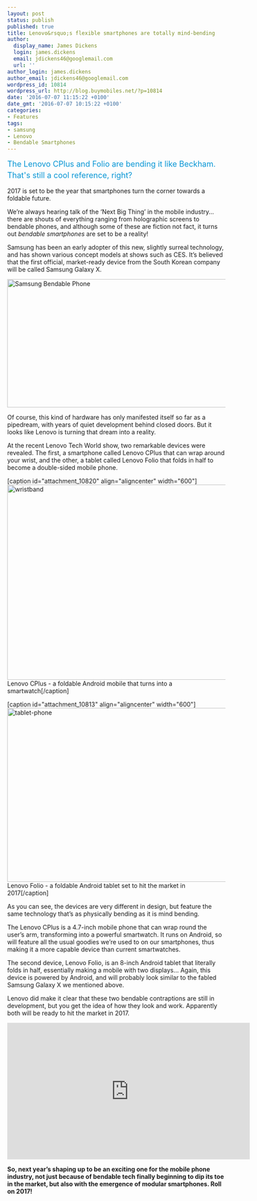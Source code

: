 ```yaml
---
layout: post
status: publish
published: true
title: Lenovo&rsquo;s flexible smartphones are totally mind-bending
author:
  display_name: James Dickens
  login: james.dickens
  email: jdickens46@googlemail.com
  url: ''
author_login: james.dickens
author_email: jdickens46@googlemail.com
wordpress_id: 10814
wordpress_url: http://blog.buymobiles.net/?p=10814
date: '2016-07-07 11:15:22 +0100'
date_gmt: '2016-07-07 10:15:22 +0100'
categories:
- Features
tags:
- samsung
- Lenovo
- Bendable Smartphones
---
```

<p><span class="postStandFirst" style="color: #0896d5; line-height: 26px; font-size: 18px;">The Lenovo CPlus and Folio are bending it like Beckham. That's still a cool reference, right?</span></p>
<p>2017 is set to be the year that smartphones turn the corner towards a foldable future.</p>
<p>We&rsquo;re always hearing talk of the &lsquo;Next Big Thing&rsquo; in the mobile industry&hellip; there are shouts of everything ranging from holographic screens to bendable phones, and although some of these are fiction not&nbsp;fact, it turns out <em>bendable smartphones</em> are set to be a reality!</p>
<p>Samsung has been an early adopter of this new, slightly surreal technology, and has shown various concept models at shows such as CES. It&rsquo;s believed that the first official, market-ready device from the South Korean company will be called Samsung Galaxy X.</p>
<p><img class="aligncenter wp-image-10518" src="https://a1comms-blog-buymobiles.storage.googleapis.com/2016/06/Samsung-Bendable-Phone.gif" alt="Samsung Bendable Phone" width="600" height="296" /></p>
<p>Of course, this kind of hardware has only manifested itself so far as a pipedream, with years of quiet development behind closed doors. But it looks like Lenovo is turning that dream into a reality.</p>
<p>At the recent Lenovo Tech World show, two remarkable devices were revealed. The first, a smartphone called Lenovo CPlus that can wrap around your wrist, and the other, a tablet called Lenovo Folio that folds in half to become a double-sided mobile phone.</p>
<p>[caption id="attachment_10820" align="aligncenter" width="600"]<img class="wp-image-10820" src="https://a1comms-blog-buymobiles.storage.googleapis.com/2016/07/wristband.jpg" alt="wristband" width="600" height="450" /> Lenovo CPlus - a foldable Android mobile that turns into a smartwatch[/caption]</p>
<p>[caption id="attachment_10813" align="aligncenter" width="600"]<img class="wp-image-10813" src="https://a1comms-blog-buymobiles.storage.googleapis.com/2016/07/tablet-phone.jpg" alt="tablet-phone" width="600" height="401" /> Lenovo Folio - a foldable Android tablet set to hit the market in 2017[/caption]</p>
<p>As you can see, the devices are very different in design, but feature the same technology that&rsquo;s as physically bending as it is mind bending.</p>
<p>The Lenovo CPlus is a 4.7-inch mobile phone that can wrap round the user&rsquo;s arm, transforming into a powerful smartwatch. It runs on Android, so will feature all the usual goodies we&rsquo;re used to on our smartphones, thus making it a more capable device than current smartwatches.</p>
<p>The second device, Lenovo Folio, is an 8-inch Android tablet that literally folds in half, essentially making a mobile with two displays&hellip; Again, this device is powered by Android, and will probably look similar to the fabled Samsung Galaxy X we mentioned above.</p>
<p>Lenovo did make it clear that these two bendable contraptions are still in development, but you get the idea of how they look and work. Apparently both will be ready to hit the market in 2017.</p>
<p><iframe style="border: none; overflow: hidden;" src="https://www.facebook.com/plugins/video.php?href=https%3A%2F%2Fwww.facebook.com%2FBuyMobiles%2Fvideos%2F1282522955092094%2F&amp;show_text=0&amp;width=560" width="560" height="315" frameborder="0" scrolling="no" allowfullscreen="allowfullscreen"></iframe></p>
<p><strong>So, next year&rsquo;s shaping up to be an exciting one for the mobile phone industry, not just because of bendable tech finally beginning to dip its toe in the market, but also with the emergence of modular smartphones. Roll on 2017!</strong></p>
